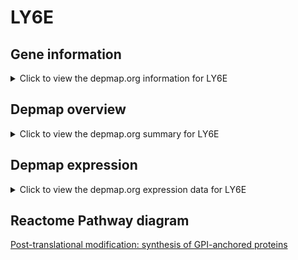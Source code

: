 <h1>LY6E</h1>

<h2>Gene information</h2>
<details>
  <summary>Click to view the depmap.org information for LY6E</summary>
  <iframe src="https://depmap.org/portal/gene/LY6E?tab=about" style="border:none;width:100%;height:800px"></iframe>
</details>

<h2>Depmap overview</h2>
<details>
  <summary>Click to view the depmap.org summary for LY6E</summary>
  <iframe src="https://depmap.org/portal/gene/LY6E?tab=overview" style="border:none;width:100%;height:800px"></iframe>
</details>

<h2>Depmap expression</h2>
<details>
  <summary>Click to view the depmap.org expression data for LY6E</summary>
  <iframe src="https://depmap.org/portal/gene/LY6E?tab=characterization" style="border:none;width:100%;height:800px"></iframe>
</details>



<h2>Reactome Pathway diagram</h2>
<a href="https://reactome.org/PathwayBrowser/#/R-HSA-163125" target="_BLANK">Post-translational modification: synthesis of GPI-anchored proteins</a>



